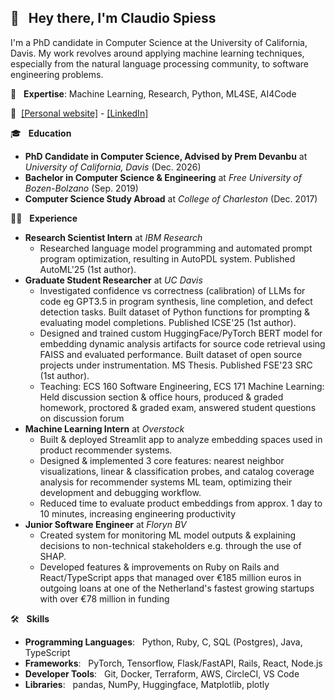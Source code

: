 ## 👋  &nbsp; Hey there, I'm Claudio Spiess

I'm a PhD candidate in Computer Science at the University of California, Davis. My work revolves around applying machine learning techniques, especially from the natural language processing community, to software engineering problems.

:brain: &nbsp; **Expertise**: Machine Learning, Research, Python, ML4SE, AI4Code

:link:&nbsp;
[[Personal website]](https://claudio.ai/) - [[LinkedIn]](https://linkedin.com/in/claudio-spiess/)

:mortar_board: &nbsp; **Education**

* **PhD Candidate in Computer Science, Advised by Prem Devanbu** at *University of California, Davis* (Dec. 2026)
* **Bachelor in Computer Science & Engineering** at *Free University of Bozen-Bolzano* (Sep. 2019)
* **Computer Science Study Abroad** at *College of Charleston* (Dec. 2017)

:man_technologist: &nbsp; **Experience**

* **Research Scientist Intern** at *IBM Research*
  * Researched language model programming and automated prompt program optimization, resulting in AutoPDL system. Published AutoML'25 (1st author).
* **Graduate Student Researcher** at *UC Davis*
  * Investigated confidence vs correctness (calibration) of LLMs for code eg GPT3.5 in program synthesis, line completion, and defect detection tasks. Built dataset of Python functions for prompting & evaluating model completions. Published ICSE'25 (1st author).
  * Designed and trained custom HuggingFace/PyTorch BERT model for embedding dynamic analysis artifacts for source code retrieval using FAISS and evaluated performance. Built dataset of open source projects under instrumentation. MS Thesis. Published FSE'23 SRC (1st author).
  * Teaching: ECS 160 Software Engineering, ECS 171 Machine Learning: Held discussion section & office hours, produced & graded homework, proctored & graded exam, answered student questions on discussion forum
* **Machine Learning Intern** at *Overstock*
  * Built & deployed Streamlit app to analyze embedding spaces used in product recommender systems.
  * Designed & implemented 3 core features: nearest neighbor visualizations, linear & classification probes, and catalog coverage analysis for recommender systems ML team, optimizing their development and debugging workflow.
  * Reduced time to evaluate product embeddings from approx. 1 day to 10 minutes, increasing engineering productivity
* **Junior Software Engineer** at *Floryn BV*
  * Created system for monitoring ML model outputs & explaining decisions to non-technical stakeholders e.g. through the use of SHAP.
  * Developed features & improvements on Ruby on Rails and React/TypeScript apps that managed over €185 million euros in outgoing loans at one of the Netherland's fastest growing startups with over €78 million in funding


:hammer_and_wrench: &nbsp; **Skills**

* **Programming Languages**: &nbsp; Python, Ruby, C, SQL (Postgres), Java, TypeScript
* **Frameworks**: &nbsp; PyTorch, Tensorflow, Flask/FastAPI, Rails, React, Node.js
* **Developer Tools**: &nbsp; Git, Docker, Terraform, AWS, CircleCI, VS Code
* **Libraries**: &nbsp; pandas, NumPy, Huggingface, Matplotlib, plotly
